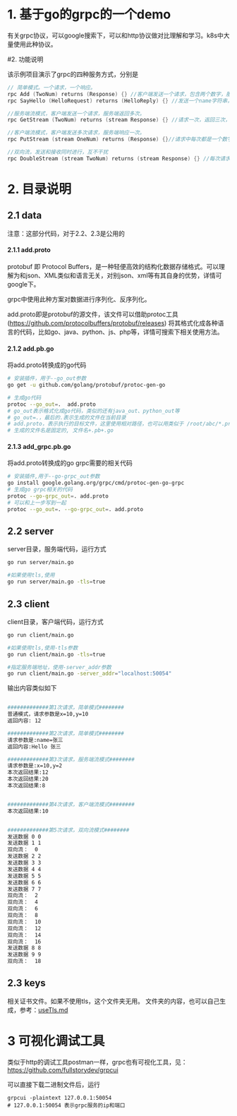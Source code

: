 # 1. 基于go的grpc的一个demo

有关grpc协议，可以google搜索下，可以和http协议做对比理解和学习。k8s中大量使用此种协议。

#2. 功能说明

该示例项目演示了grpc的四种服务方式，分别是

```go
// 简单模式。一个请求，一个响应。
rpc Add (TwoNum) returns (Response) {} //客户端发送一个请求，包含两个数字，服务端是返回两个数字的和
rpc SayHello (HelloRequest) returns (HelloReply) {} //发送一个name字符串，返回hello name

//服务端流模式，客户端发送一个请求，服务端返回多次。
rpc GetStream (TwoNum) returns (stream Response) {} //请求一次，返回三次，分别是两数子和、两数之积、两数之差

//客户端流模式，客户端发送多次请求，服务端响应一次。
rpc PutStream (stream OneNum) returns (Response) {}//请求中每次都是一个数字，发送完成后，服务端返回所有数字之和

//双向流，发送和接收同时进行，互不干扰
rpc DoubleStream (stream TwoNum) returns (stream Response) {} //每次请求都返回两个数字之和
```


# 2. 目录说明
## 2.1 data
注意：这部分代码，对于2.2、2.3是公用的

#### 2.1.1 add.proto
protobuf 即 Protocol Buffers，是一种轻便高效的结构化数据存储格式。可以理解为和json、XML类似和语言无关，对别json、xml等有其自身的优势，详情可google下。


grpc中使用此种方案对数据进行序列化、反序列化。

add.proto即是protobuf的源文件，该文件可以借助protoc工具(https://github.com/protocolbuffers/protobuf/releases) 将其格式化成各种语言的代码，比如go、java、python、js、php等，详情可搜索下相关使用方法。
#### 2.1.2 add.pb.go
将add.proto转换成的go代码
```bash
# 安装插件，用于--go_out参数
go get -u github.com/golang/protobuf/protoc-gen-go

# 生成go代码
protoc --go_out=.  add.proto 
# go_out表示格式化成go代码，类似的还有java_out、python_out等
# go_out=.，最后的.表示生成的文件在当前目录
# add.proto，表示执行的目标文件，这里使用相对路径，也可以用类似于 /root/abc/*.proto等方式
# 生成的文件名是固定的, 文件名+.pb+.go
```
#### 2.1.3 add_grpc.pb.go


将add.proto转换成的go grpc需要的相关代码
```bash
# 安装插件,用于--go-grpc_out参数
go install google.golang.org/grpc/cmd/protoc-gen-go-grpc
# 生成go grpc相关的代码
protoc --go-grpc_out=. add.proto
# 可以和上一步写到一起
protoc --go_out=. --go-grpc_out=. add.proto 
```

## 2.2 server

server目录，服务端代码，运行方式
```bash
go run server/main.go

#如果使用tls,使用
go run server/main.go -tls=true

```
## 2.3 client

client目录，客户端代码，运行方式
```bash
go run client/main.go

#如果使用tls,使用-tls参数
go run client/main.go -tls=true

#指定服务端地址，使用-server_addr参数
go run client/main.go -server_addr="localhost:50054"

```
输出内容类似如下
```bash

#############第1次请求，简单模式########
普通模式，请求参数是x=10,y=10
返回内容: 12

#############第2次请求，简单模式########
请求参数是:name=张三
返回内容:Hello 张三

#############第3次请求，服务端流模式########
请求参数是:x=10,y=2
本次返回结果:12
本次返回结果:20
本次返回结果:8


#############第4次请求，客户端流模式########
本次返回结果:10


#############第5次请求，双向流模式########
发送数据 0 0
发送数据 1 1
双向流：  0
发送数据 2 2
发送数据 3 3
发送数据 4 4
发送数据 5 5
发送数据 6 6
发送数据 7 7
双向流：  2
双向流：  4
双向流：  6
双向流：  8
双向流：  10
双向流：  12
双向流：  14
双向流：  16
发送数据 8 8
发送数据 9 9
双向流：  18
```
## 2.3 keys
相关证书文件。如果不使用tls，这个文件夹无用。
文件夹的内容，也可以自己生成，参考：[useTls.md](useTls.md)

# 3 可视化调试工具

类似于http的调试工具postman一样，grpc也有可视化工具，见：https://github.com/fullstorydev/grpcui

可以直接下载二进制文件后，运行


```
grpcui -plaintext 127.0.0.1:50054
# 127.0.0.1:50054 表示grpc服务的ip和端口
```